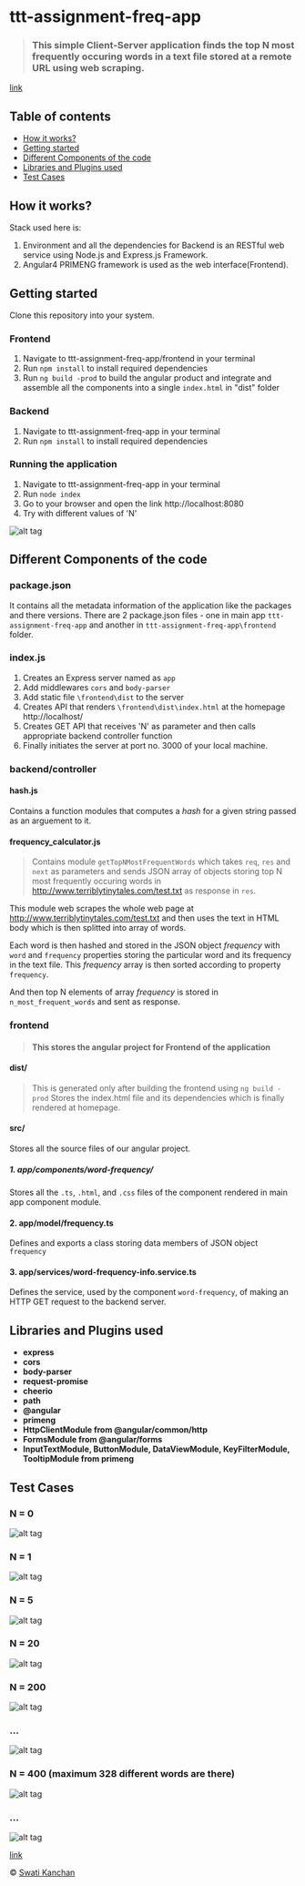 # ttt-assignment-freq-app

> ### This simple Client-Server application finds the top N most frequently occuring words in a text file stored at a remote URL using web scraping.
[link](https://ttt-swati-kanchan.herokuapp.com/)

## Table of contents

- [How it works?](#how-it-works)
- [Getting started](#getting-started)
- [Different Components of the code](#different-components-of-the-code)
- [Libraries and Plugins used](#libraries-and-plugins-used)
- [Test Cases](#test-cases)

## How it works?

Stack used here is:
1. Environment and all the dependencies for Backend is an RESTful web service using Node.js and Express.js Framework.
2. Angular4 PRIMENG framework is used as the web interface(Frontend).

## Getting started

Clone this repository into your system.

### Frontend

1. Navigate to ttt-assignment-freq-app/frontend in your terminal
2. Run `npm install` to install required dependencies
3. Run `ng build -prod` to build the angular product and integrate and assemble all the components into a single `index.html` in "dist" folder

### Backend

1. Navigate to ttt-assignment-freq-app in your terminal
2. Run `npm install` to install required dependencies

### Running the application

1. Navigate to ttt-assignment-freq-app in your terminal
2. Run `node index`
3. Go to your browser and open the link http://localhost:8080
4. Try with different values of 'N'

![alt tag](https://github.com/Swati707/ttt-assignment-freq-app/blob/master/App%20Screenshots/Homepage.PNG?raw=true)

## Different Components of the code

### package.json
It contains all the metadata information of the application like the packages and there versions. There are 2 package.json files - one in main app `ttt-assignment-freq-app` and another in `ttt-assignment-freq-app\frontend` folder.

### index.js
1. Creates an Express server named as `app`
2. Add middlewares `cors` and `body-parser`
3. Add static file `\frontend\dist` to the server
4. Creates API that renders `\frontend\dist\index.html` at the homepage http://localhost/
5. Creates GET API that receives 'N' as parameter and then calls appropriate backend controller function
6. Finally initiates the server at port no. 3000 of your local machine.

### backend/controller

#### hash.js
Contains a function modules that computes a *hash* for a given string passed as an arguement to it.
#### frequency_calculator.js

> Contains module `getTopNMostFrequentWords` which takes `req`, `res` and `next` as parameters and sends JSON array of objects storing top N most frequently occuring words in http://www.terriblytinytales.com/test.txt as response in `res`. 

This module web scrapes the whole web page at http://www.terriblytinytales.com/test.txt and then uses the text in HTML body which is then splitted into array of words. 

Each word is then hashed and stored in the JSON object *frequency* with `word` and `frequency` properties storing the particular word and its frequency in the text file. This *frequency* array is then sorted according to property `frequency`.

And then top N elements of array *frequency* is stored in `n_most_frequent_words` and sent as response.

### frontend

> #### This stores the angular project for Frontend of the application

#### dist/
> This is generated only after building the frontend using `ng build -prod`
Stores the index.html file and its dependencies which is finally rendered at homepage.
#### src/
Stores all the source files of our angular project.

##### 1. app/components/word-frequency/
Stores all the `.ts`, `.html`, and `.css` files of the component rendered in main app component module.
#### 2. app/model/frequency.ts
Defines and exports a class storing data members of JSON object `frequency`
#### 3. app/services/word-frequency-info.service.ts
Defines the service, used by the component `word-frequency`, of making an HTTP GET request to the backend server.

## Libraries and Plugins used

- **express**
- **cors**
- **body-parser**
- **request-promise**
- **cheerio**
- **path**
- **@angular**
- **primeng**
- **HttpClientModule from @angular/common/http**
- **FormsModule from @angular/forms**
- **InputTextModule, ButtonModule, DataViewModule, KeyFilterModule, TooltipModule from primeng**

## Test Cases

### N = 0
![alt tag](https://github.com/Swati707/ttt-assignment-freq-app/blob/master/App%20Screenshots/n_is_0.PNG?raw=true)

### N = 1
![alt tag](https://github.com/Swati707/ttt-assignment-freq-app/blob/master/App%20Screenshots/n_is_1.PNG?raw=true)

### N = 5
![alt tag](https://github.com/Swati707/ttt-assignment-freq-app/blob/master/App%20Screenshots/n_is_5.PNG?raw=true)

### N = 20
![alt tag](https://github.com/Swati707/ttt-assignment-freq-app/blob/master/App%20Screenshots/n_is_20.PNG?raw=true)

### N = 200
![alt tag](https://github.com/Swati707/ttt-assignment-freq-app/blob/master/App%20Screenshots/n_is_200_start.PNG?raw=true)
### ...
![alt tag](https://github.com/Swati707/ttt-assignment-freq-app/blob/master/App%20Screenshots/n_is_200_end.PNG?raw=true)

### N = 400 (maximum 328 different words are there)
![alt tag](https://github.com/Swati707/ttt-assignment-freq-app/blob/master/App%20Screenshots/n_is_400_start.PNG?raw=true)
### ...
![alt tag](https://github.com/Swati707/ttt-assignment-freq-app/blob/master/App%20Screenshots/n_is_400_end.PNG?raw=true)

[link](https://ttt-swati-kanchan.herokuapp.com/)

© [Swati Kanchan](https://github.com/Swati707)
